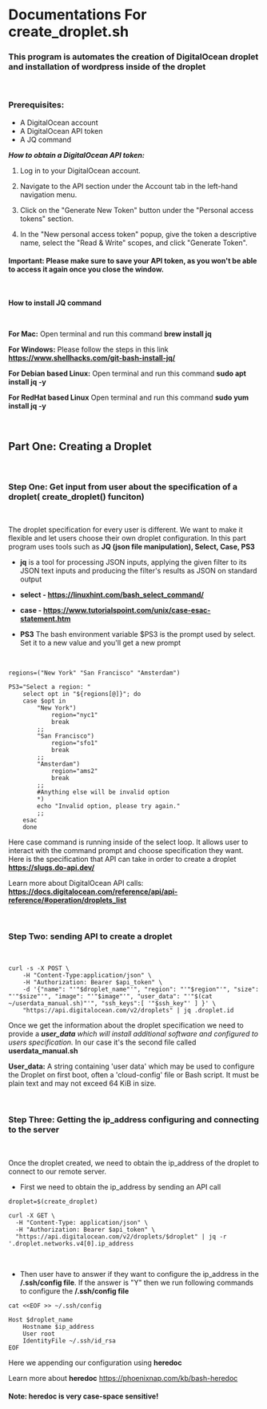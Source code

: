 
# **Documentations For create_droplet.sh**
### **This program is automates the creation of DigitalOcean droplet and installation of wordpress inside of the droplet**

<br>

### **Prerequisites:**
* A DigitalOcean account
* A DigitalOcean API token
* A JQ command 

***How to obtain a DigitalOcean API token:***
1. Log in to your DigitalOcean account.
  
2. Navigate to the API section under the Account tab in the left-hand navigation menu.
  
3. Click on the "Generate New Token" button under the "Personal access tokens" section.
   
4. In the "New personal access token" popup, give the token a descriptive name, select the "Read & Write" scopes, and click "Generate Token".
   
#### **Important:** Please make sure to save your API token, as you won't be able to access it again once you close the window.
<br>

**How to install JQ command**

<br>

**For Mac:** Open terminal and run this command **brew install jq**

**For Windows:** Please follow the steps in this link **https://www.shellhacks.com/git-bash-install-jq/**

**For Debian based Linux:** Open terminal and run this command **sudo apt install jq -y**

**For RedHat based Linux** Open terminal and run this command **sudo yum install jq -y**

<br>

## **Part One: Creating a Droplet**

<br>

### **Step One: Get input from user about the specification of a droplet( create_droplet() funciton)**

<br>

The droplet specification for every user is different. We want to make it flexible and let users choose their own droplet configuration. In this part program uses tools such as **JQ (json file manipulation), Select, Case, PS3** 

- **jq** is a tool for processing JSON inputs, applying the given filter to
its JSON text inputs and producing the filter's results as JSON on
standard output

- **select - https://linuxhint.com/bash_select_command/** 

- **case - https://www.tutorialspoint.com/unix/case-esac-statement.htm**

- **PS3** The bash environment variable $PS3 is the prompt used by select. Set it to a new value and you'll get a new prompt

<br>

```console
regions=("New York" "San Francisco" "Amsterdam")

PS3="Select a region: "
    select opt in "${regions[@]}"; do
    case $opt in
        "New York")
            region="nyc1"
            break
        ;;
        "San Francisco")
            region="sfo1"
            break
        ;;
        "Amsterdam")
            region="ams2"
            break
        ;;
        #Anything else will be invalid option
        *)
        echo "Invalid option, please try again."
        ;;
    esac
    done
```

Here case command is running inside of the select loop. It allows user to interact with the command prompt and choose specification they want. Here is the specification that API can take in order to create a droplet **https://slugs.do-api.dev/**

Learn more about DigitalOcean API calls: **https://docs.digitalocean.com/reference/api/api-reference/#operation/droplets_list**

<br>

### **Step Two: sending API to create a droplet**

<br>

```console
curl -s -X POST \
    -H "Content-Type:application/json" \
    -H "Authorization: Bearer $api_token" \
    -d '{"name": "'"$droplet_name"'", "region": "'"$region"'", "size": "'"$size"'", "image": "'"$image"'", "user_data": "'"$(cat ~/userdata_manual.sh)"'", "ssh_keys":[ '"$ssh_key"' ] }' \
    "https://api.digitalocean.com/v2/droplets" | jq .droplet.id
```
Once we get the information about the droplet specification we need to provide a ***user_data** which will install additional software and configured to users specification.* In our case it's the second file called **userdata_manual.sh** 

**User_data:** A string containing 'user data' which may be used to configure the Droplet on first boot, often a 'cloud-config' file or Bash script. It must be plain text and may not exceed 64 KiB in size.

<br>

### **Step Three: Getting the ip_address configuring and connecting to the server** 

<br>

Once the droplet created, we need to obtain the ip_address of the droplet to connect to our remote server. 

- First we need to obtain the ip_address by sending an API call

```console
droplet=$(create_droplet)

curl -X GET \
  -H "Content-Type: application/json" \
  -H "Authorization: Bearer $api_token" \
  "https://api.digitalocean.com/v2/droplets/$droplet" | jq -r '.droplet.networks.v4[0].ip_address
```
<br>

- Then user have to answer if they want to configure the ip_address in the **/.ssh/config file**. If the answer is "Y" then we run following commands to configure the **/.ssh/config file**

```console
cat <<EOF >> ~/.ssh/config

Host $droplet_name 
    Hostname $ip_address
    User root
    IdentityFile ~/.ssh/id_rsa
EOF
```
Here we appending our configuration using **heredoc**

Learn more about **heredoc** https://phoenixnap.com/kb/bash-heredoc

#### **Note:** heredoc is very case-space sensitive!

<br>






